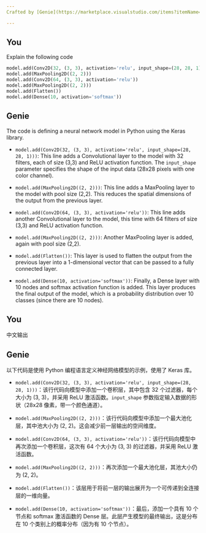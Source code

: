```yaml
---
Crafted by [Genie](https://marketplace.visualstudio.com/items?itemName=genieai.chatgpt-vscode)

---
```


## You

Explain the following code

```python
model.add(Conv2D(32, (3, 3), activation='relu', input_shape=(28, 28, 1)))
model.add(MaxPooling2D((2, 2)))
model.add(Conv2D(64, (3, 3), activation='relu'))
model.add(MaxPooling2D((2, 2)))
model.add(Flatten())
model.add(Dense(10, activation='softmax'))
```

## Genie

The code is defining a neural network model in Python using the Keras library. 

- `model.add(Conv2D(32, (3, 3), activation='relu', input_shape=(28, 28, 1)))`: This line adds a Convolutional layer to the model with 32 filters, each of size (3,3) and ReLU activation function. The `input_shape` parameter specifies the shape of the input data (28x28 pixels with one color channel).

- `model.add(MaxPooling2D((2, 2)))`: This line adds a MaxPooling layer to the model with pool size (2,2). This reduces the spatial dimensions of the output from the previous layer.

- `model.add(Conv2D(64, (3, 3), activation='relu'))`: This line adds another Convolutional layer to the model, this time with 64 filters of size (3,3) and ReLU activation function.

- `model.add(MaxPooling2D((2, 2)))`: Another MaxPooling layer is added, again with pool size (2,2).

- `model.add(Flatten())`: This layer is used to flatten the output from the previous layer into a 1-dimensional vector that can be passed to a fully connected layer.

- `model.add(Dense(10, activation='softmax'))`: Finally, a Dense layer with 10 nodes and softmax activation function is added. This layer produces the final output of the model, which is a probability distribution over 10 classes (since there are 10 nodes).

## You

中文输出

## Genie

以下代码是使用 Python 编程语言定义神经网络模型的示例，使用了 Keras 库。

- `model.add(Conv2D(32, (3, 3), activation='relu', input_shape=(28, 28, 1)))`：该行代码向模型中添加一个卷积层，其中包含 32 个过滤器，每个大小为 (3, 3)，并采用 ReLU 激活函数。`input_shape` 参数指定输入数据的形状（28x28 像素，带一个颜色通道）。

- `model.add(MaxPooling2D((2, 2)))`：该行代码向模型中添加一个最大池化层，其中池大小为 (2, 2)。这会减少前一层输出的空间维度。

- `model.add(Conv2D(64, (3, 3), activation='relu'))`：该行代码向模型中再次添加一个卷积层，这次有 64 个大小为 (3, 3) 的过滤器，并采用 ReLU 激活函数。

- `model.add(MaxPooling2D((2, 2)))`：再次添加一个最大池化层，其池大小仍为 (2, 2)。

- `model.add(Flatten())`：该层用于将前一层的输出展开为一个可传递到全连接层的一维向量。

- `model.add(Dense(10, activation='softmax'))`：最后，添加一个具有 10 个节点和 softmax 激活函数的 Dense 层。此层产生模型的最终输出，这是分布在 10 个类别上的概率分布（因为有 10 个节点）。